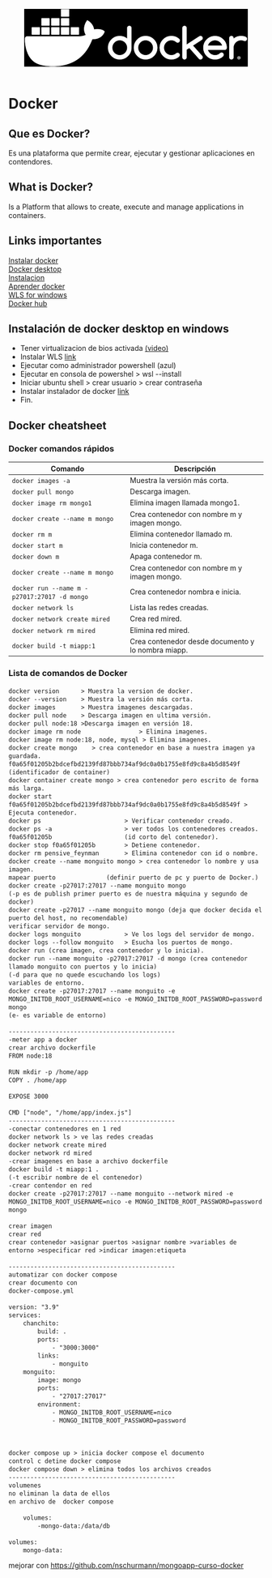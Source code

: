<img src="image.png" alt="Docker" style="display: block; margin: 0 auto;"> <br>

# Docker 

## Que es Docker? 
Es una plataforma que permite crear, ejecutar y gestionar aplicaciones en contendores.<br>

## What is Docker?
Is a Platform that allows to create, execute and manage applications in containers.<br>

## Links importantes 
[Instalar docker](https://www.youtube.com/watch?v=jiJFDwmWrWk&ab_channel=UskoKruM2010)<br> 
[Docker desktop](https://www.docker.com/products/docker-desktop/)<br>
[Instalacion](https://docs-docker-com.translate.goog/desktop/setup/install/windows-install/?_x_tr_sl=en&_x_tr_tl=es&_x_tr_hl=es&_x_tr_pto=tc)<br>
[Aprender docker](https://www.youtube.com/watch?v=4Dko5W96WHg&ab_channel=HolaMundo)<br>
[WLS for windows](https://learn.microsoft.com/es-es/windows/wsl/install)<br>
[Docker hub](https://hub.docker.com/)<br>


## Instalación de docker desktop en windows
- Tener virtualizacion de bios activada [(video)](https://www.youtube.com/watch?v=tgH4_jkiMbc&ab_channel=EmuladoresdeAndroid) <br>
- Instalar WLS [link](https://learn.microsoft.com/es-es/windows/wsl/install) <br>
- Ejecutar como administrador powershell (azul)
- Ejecutar en consola de powershel > wsl --install <br>
- Iniciar ubuntu shell > crear usuario > crear contraseña <br>
- Instalar instalador de docker [link](https://docs-docker-com.translate.goog/desktop/setup/install/windows-install/?_x_tr_sl=en&_x_tr_tl=es&_x_tr_hl=es&_x_tr_pto=tc) <br>
- Fin. <br>

## Docker cheatsheet

### Docker comandos rápidos
| Comando                        | Descripción                                   | 
|--------------------------------|-----------------------------------------------|
| `docker images -a`             | Muestra la versión más corta.                 |
| `docker pull mongo`            | Descarga imagen.                              | 
| `docker image rm mongo1`       | Elimina imagen llamada mongo1.                | 
| `docker create --name m mongo` | Crea contenedor con nombre m y imagen mongo.  |
| `docker rm m`                  | Elimina contenedor llamado m.                 | 
| `docker start m`               | Inicia contenedor m.                          |
| `docker down m`                | Apaga contenedor m.                           |
| `docker create --name m mongo` | Crea contenedor con nombre m y imagen mongo.  |
| `docker run --name m -p27017:27017 -d mongo` | Crea contenedor nombra e inicia.  | 
| `docker network ls`            | Lista las redes creadas.                      |
| `docker network create mired`  | Crea red mired.                               |
| `docker network rm mired`      | Elimina red mired.                            |
| `docker build -t miapp:1`      | Crea contenedor desde documento y lo nombra miapp.|

### Lista de comandos de Docker 

```Docker
docker version      > Muestra la version de docker.
docker --version    > Muestra la versión más corta. 
docker images       > Muestra imagenes descargadas.
docker pull node    > Descarga imagen en ultima versión.  
docker pull node:18 >Descarga imagen en versión 18.
docker image rm node                > Elimina imagenes.
docker image rm node:18, node, mysql > Elimina imagenes.  
docker create mongo    > crea contenedor en base a nuestra imagen ya guardada.
f0a65f01205b2bdcefbd2139fd87bbb734af9dc0a0b1755e8fd9c8a4b5d8549f (identificador de container)
docker container create mongo > crea contenedor pero escrito de forma más larga. 
docker start f0a65f01205b2bdcefbd2139fd87bbb734af9dc0a0b1755e8fd9c8a4b5d8549f > Ejecuta contenedor. 
docker ps                       > Verificar contenedor creado. 
docker ps -a                    > ver todos los contenedores creados.
f0a65f01205b                    (id corto del contenedor).
docker stop f0a65f01205b        > Detiene contenedor.
docker rm pensive_feynman       > Elimina contenedor con id o nombre.
docker create --name monguito mongo > crea contenedor lo nombre y usa imagen.
mapear puerto              (definir puerto de pc y puerto de Docker.)
docker create -p27017:27017 --name monguito mongo
(-p es de publish primer puerto es de nuestra máquina y segundo de docker) 
docker create -p27017 --name monguito mongo (deja que docker decida el puerto del host, no recomendable)
verificar servidor de mongo.
docker logs monguito            > Ve los logs del servidor de mongo.
docker logs --follow monguito   > Esucha los puertos de mongo. 
docker run (crea imagen, crea contenedor y lo inicia). 
docker run --name monguito -p27017:27017 -d mongo (crea contenedor llamado monguito con puertos y lo inicia)
(-d para que no quede escuchando los logs)
variables de entorno. 
docker create -p27017:27017 --name monguito -e MONGO_INITDB_ROOT_USERNAME=nico -e MONGO_INITDB_ROOT_PASSWORD=password mongo
(e- es variable de entorno) 

----------------------------------------------
-meter app a docker
crear archivo dockerfile 
FROM node:18 

RUN mkdir -p /home/app 
COPY . /home/app

EXPOSE 3000

CMD ["node", "/home/app/index.js"]
----------------------------------------------
-conectar contenedores en 1 red 
docker network ls > ve las redes creadas
docker network create mired
docker network rd mired
-crear imagenes en base a archivo dockerfile
docker build -t miapp:1 .
(-t escribir nombre de el contenedor) 
-crear contendor en red 
docker create -p27017:27017 --name monguito --network mired -e MONGO_INITDB_ROOT_USERNAME=nico -e MONGO_INITDB_ROOT_PASSWORD=password mongo

crear imagen
crear red
crear contenedor >asignar puertos >asignar nombre >variables de entorno >especificar red >indicar imagen:etiqueta 

----------------------------------------------
automatizar con docker compose
crear documento con 
docker-compose.yml 

version: "3.9"
services: 
	chanchito: 
		build: .
		ports:
			- "3000:3000"
		links: 
			- monguito
	monguito:
		image: mongo
		ports: 
			- "27017:27017"
		environment: 
			- MONGO_INITDB_ROOT_USERNAME=nico
			- MONGO_INITDB_ROOT_PASSWORD=password 



docker compose up > inicia docker compose el documento
control c detine docker compose 
docker compose down > elimina todos los archivos creados
----------------------------------------------
volumenes 
no eliminan la data de ellos 
en archivo de  docker compose 

	volumes: 
		-mongo-data:/data/db

volumes: 
	mongo-data: 

```

mejorar con 
https://github.com/nschurmann/mongoapp-curso-docker